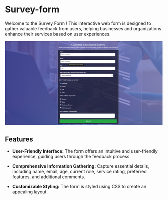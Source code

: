 # Survey-form
Welcome to the  Survey Form ! This interactive web form is designed to gather valuable feedback from users, helping businesses and organizations enhance their services based on user experiences.

![Survey Form Image](https://github.com/Akiii21/Survey-form/blob/main/CustomerSurveyFormss.png)

## Features

- **User-Friendly Interface:** The form offers an intuitive and user-friendly experience, guiding users through the feedback process.

- **Comprehensive Information Gathering:** Capture essential details, including name, email, age, current role, service rating, preferred features, and additional comments.

- **Customizable Styling:** The form is styled using CSS to create an appealing layout.

